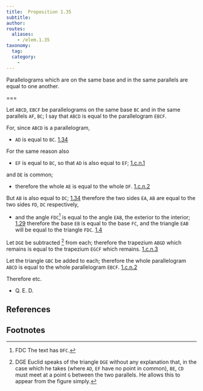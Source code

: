 ```yaml
---
title:  Proposition 1.35
subtitle:
author:
routes:
  aliases:
    - /elem.1.35
taxonomy:
  tag:
  category:
    -
---
```


Parallelograms which are on the same base and in the same parallels are equal to one another.

===

Let `ABCD`, `EBCF` be parallelograms on the same base `BC` and in the same parallels `AF`, `BC`; I say that `ABCD` is equal to the parallelogram `EBCF`.

For, since `ABCD` is a parallelogram, 

- `AD` is equal to `BC`. [1.34]

For the same reason also 

- `EF` is equal to `BC`, so that `AD` is also equal to `EF`; [1.c.n.1]

and `DE` is common; 

- therefore the whole `AE` is equal to the whole `DF`. [1.c.n.2]

But `AB` is also equal to `DC`; [1.34] therefore the two sides `EA`, `AB` are equal to the two sides `FD`, `DC` respectively,

- and the angle `FDC`[^1] is equal to the angle `EAB`, the exterior to the interior; [1.29] therefore the base `EB` is equal to the base `FC`, and the triangle `EAB` will be equal to the triangle `FDC`. [1.4]

Let `DGE` be subtracted [^2] from each; therefore the trapezium `ABGD` which remains is equal to the trapezium `EGCF` which remains. [1.c.n.3] 

Let the triangle `GBC` be added to each; therefore the whole parallelogram `ABCD` is equal to the whole parallelogram `EBCF`. [1.c.n.2]

Therefore etc.

- Q. E. D.


## References

[1.4]: /elem.1.4 "Book 1 - Proposition 4"
[1.29]: /elem.1.29 "Book 1 - Proposition 29"
[1.34]: /elem.1.34 "Book 1 - Proposition 34"
[1.c.n.1]: /elem.1.c.n.1 "Book 1 - Common Notion 1"
[1.c.n.2]: /elem.1.c.n.2 "Book 1 - Common Notion 2"
[1.c.n.3]: /elem.1.c.n.3 "Book 1 - Common Notion 3"

## Footnotes

[^1]: FDC
    The text has <quote>`DFC`.</quote>


[^2]: DGE
    Euclid speaks of the triangle `DGE` without any explanation that, in the case which he takes (where `AD`, `EF` have no point in common), `BE`, `CD` must meet at a point `G` between the two parallels. He allows this to appear from the figure simply.


